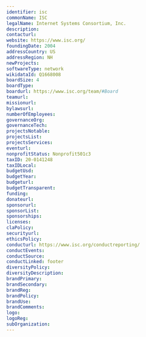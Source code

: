 ```yaml
---
identifier: isc
commonName: ISC
legalName: Internet Systems Consortium, Inc.
description:
contacturl:
website: https://www.isc.org/
foundingDate: 2004
addressCountry: US
addressRegion: NH
newProjects:
softwareType: network
wikidataId: Q1668008
boardSize: 4
boardType:
boardurl: https://www.isc.org/team/#Board
teamurl:
missionurl:
bylawsurl:
numberOfEmployees:
governanceOrg:
governanceTech:
projectsNotable:
projectsList:
projectsServices:
eventurl:
nonprofitStatus: Nonprofit501c3
taxID: 20-0141248
taxIDLocal:
budgetUsd:
budgetYear:
budgeturl:
budgetTransparent:
funding:
donateurl:
sponsorurl:
sponsorList:
sponsorships:
licenses:
claPolicy:
securityurl:
ethicsPolicy:
conducturl: https://www.isc.org/conductreporting/
conductEvents:
conductSource:
conductLinked: footer
diversityPolicy:
diversityDescription:
brandPrimary:
brandSecondary:
brandReg:
brandPolicy:
brandUse:
brandComments:
logo:
logoReg:
subOrganization:
---
```


